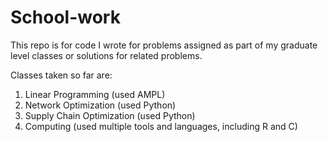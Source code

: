 # School-work
This repo is for code I wrote for problems assigned as part of my graduate level classes or solutions for related problems.

Classes taken so far are:
1. Linear Programming (used AMPL)
2. Network Optimization (used Python)
3. Supply Chain Optimization (used Python)
4. Computing (used multiple tools and languages, including R and C)
